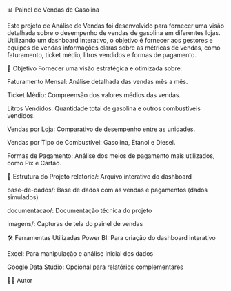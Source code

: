 📊 Painel de Vendas de Gasolina

Este projeto de Análise de Vendas foi desenvolvido para fornecer uma visão detalhada sobre o desempenho de vendas de gasolina em diferentes lojas. Utilizando um dashboard interativo, o objetivo é fornecer aos gestores e equipes de vendas informações claras sobre as métricas de vendas, como faturamento, ticket médio, litros vendidos e formas de pagamento.

📌 Objetivo
Fornecer uma visão estratégica e otimizada sobre:

Faturamento Mensal: Análise detalhada das vendas mês a mês.

Ticket Médio: Compreensão dos valores médios das vendas.

Litros Vendidos: Quantidade total de gasolina e outros combustíveis vendidos.

Vendas por Loja: Comparativo de desempenho entre as unidades.

Vendas por Tipo de Combustível: Gasolina, Etanol e Diesel.

Formas de Pagamento: Análise dos meios de pagamento mais utilizados, como Pix e Cartão.

📁 Estrutura do Projeto
relatorio/: Arquivo interativo do dashboard

base-de-dados/: Base de dados com as vendas e pagamentos (dados simulados)

documentacao/: Documentação técnica do projeto

imagens/: Capturas de tela do painel de vendas

🛠️ Ferramentas Utilizadas
Power BI: Para criação do dashboard interativo

Excel: Para manipulação e análise inicial dos dados

Google Data Studio: Opcional para relatórios complementares

🧑‍💼 Autor
